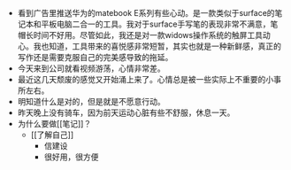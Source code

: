 - 看到广告里推送华为的matebook E系列有些心动。是一款类似于surface的笔记本和平板电脑二合一的工具。我对于surface手写笔的表现非常不满意，笔帽长时间不好用。尽管如此，我还是对一款widows操作系统的触屏工具动心。我也知道，工具带来的喜悦感非常短暂，其实也就是一种新鲜感，真正的写作还是需要克服自己的完美感导致的拖延。
- 今天来到公司就看视频游荡，心情非常差。
- 最近这几天颓废的感觉又开始涌上来了。心情总是被一些实际上不重要的小事所左右。
- 明知道什么是对的，但是就是不愿意行动。
- 昨天晚上没有骑车，因为前天运动心脏有些不舒服，休息一天。
- 为什么要做[[笔记]]？
    - [[了解自己]]
        - 信建设
        - 很好用，很方便
